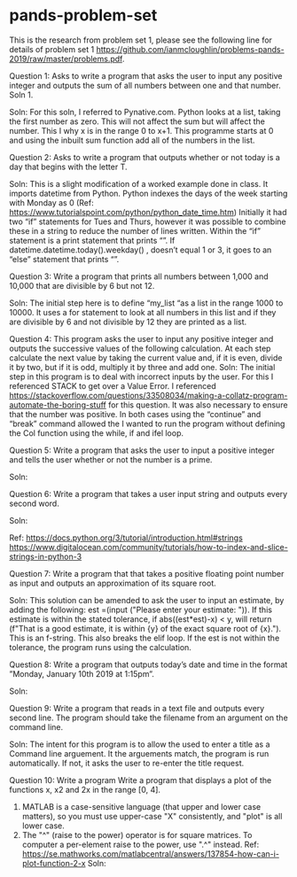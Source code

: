 # pands-problem-set
This is the research from problem set 1, please see the following line for details of problem set 1 https://github.com/ianmcloughlin/problems-pands-2019/raw/master/problems.pdf.

Question 1: 
Asks to write a program that asks the user to input any positive integer and outputs the sum of all numbers between one and that number. Soln 1. 

Soln:
For this soln, I referred to Pynative.com. Python looks at a list, taking the first number as zero. This will not affect the sum but will affect the number. This I why x is in the range 0 to x+1. This programme starts at 0 and using the inbuilt sum function add all of the numbers in the list.

Question 2: 
Asks to write a program that outputs whether or not today is a day that begins with the letter T. 

Soln:
This is a slight modification of a worked example done in class. It imports datetime from Python. Python indexes the days of the week starting with Monday as 0 (Ref: https://www.tutorialspoint.com/python/python_date_time.htm)
Initially it had two “if” statements for Tues and Thurs, however it was possible to combine these in a string to reduce the number of lines written. Within the “if” statement is a print statement that prints “”. 
If datetime.datetime.today().weekday() , doesn’t equal 1 or 3, it goes to an “else” statement that prints “”. 

Question 3: 
Write a program that prints all numbers between 1,000 and 10,000 that are divisible by 6 but not 12. 

Soln:
The initial step here is to define “my_list “as a list in the range 1000 to 10000. 
It uses a for statement to look at all numbers in this list and if they are divisible by 6 and not divisible by 12 they are printed as a list.

Question 4: 
This program asks the user to input any positive integer and outputs the successive values of the following calculation. At each step calculate the next value by taking the current value and, if it is even, divide it by two, but if it is odd, multiply it by three and add one. 
Soln:
The initial step in this program is to deal with incorrect inputs by the user. For this I referenced STACK  to get over a Value Error. I referenced https://stackoverflow.com/questions/33508034/making-a-collatz-program-automate-the-boring-stuff for this question. 
It was also necessary to ensure that the number was positive. In both cases using the “continue” and “break” command allowed the I wanted to run the program without defining the Col function using the while, if and ifel loop.

Question 5: 
Write a program that asks the user to input a positive integer and tells the user whether or not the number is a prime.

Soln:

Question 6: 
Write a program that takes a user input string and outputs every second word. 

Soln:


Ref: https://docs.python.org/3/tutorial/introduction.html#strings https://www.digitalocean.com/community/tutorials/how-to-index-and-slice-strings-in-python-3

Question 7: 
Write a program that that takes a positive floating point number as input and outputs
an approximation of its square root.

Soln:
This solution can be amended to ask the user to input an estimate, by adding the following: est =(input ("Please enter your estimate: ")). If this estimate is within the stated tolerance, if abs((est*est)-x) < y, will return (f"That is a good estimate, it is within {y} of the exact square root of {x}."). This is an f-string. This also breaks the elif loop.
If the est is not within the tolerance, the program runs using the calculation. 


Question 8: 
Write a program that outputs today’s date and time in the format ”Monday, January
10th 2019 at 1:15pm”.

Soln:

Question 9: 
Write a program that reads in a text file and outputs every second line. The program
should take the filename from an argument on the command line.

Soln:
The intent for this program is to allow the used to enter a title as a Command line arguement. It the arguements match, the program is run automatically. If not, it asks the user to re-enter the title request.  

Question 10: 
Write a program Write a program that displays a plot of the functions x, x2 and 2x in the range [0, 4].

1.	MATLAB is a case-sensitive language (that upper and lower case matters), so you must use upper-case "X" consistently, and "plot" is all lower case.
2.	The "^" (raise to the power) operator is for square matrices. To computer a per-element raise to the power, use ".^" instead.
Ref: https://se.mathworks.com/matlabcentral/answers/137854-how-can-i-plot-function-2-x
Soln:


    
